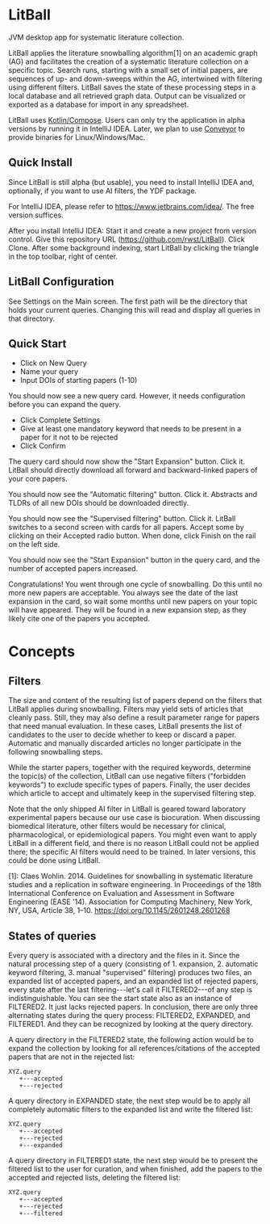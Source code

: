 # LitBall
JVM desktop app for systematic literature collection.

LitBall applies the literature snowballing algorithm[1] on an academic graph (AG) and facilitates the creation of a systematic literature collection on a specific topic. Search runs, starting with a small set of initial papers, are sequences of up- and down-sweeps within the AG, intertwined with filtering using different filters. LitBall saves the state of these processing steps in a local database and all retrieved graph data. Output can be visualized or exported as a database for import in any spreadsheet.

LitBall uses [Kotlin/Compose](https://www.jetbrains.com/lp/compose-mpp/). Users can only try the application in alpha versions by running it in IntelliJ IDEA. Later, we plan to use [Conveyor](https://www.hydraulic.software/index.html) to provide binaries for Linux/Windows/Mac.

## Quick Install
Since LitBall is still alpha (but usable), you need to install IntelliJ IDEA and, optionally, if you want to use AI filters, the YDF package.

For IntelliJ IDEA, please refer to https://www.jetbrains.com/idea/. The free version suffices.

After you install IntelliJ IDEA:
Start it and create a new project from version control.
Give this repository URL (https://github.com/rwst/LitBall).
Click Clone.
After some background indexing, start LitBall by clicking the triangle in the top toolbar, right of center.

## LitBall Configuration
See Settings on the Main screen. The first path will be the directory that holds your current queries. Changing this will read and display all queries in that directory.

## Quick Start
- Click on New Query
- Name your query
- Input DOIs of starting papers (1-10)

You should now see a new query card. However, it needs configuration before you can expand the query.
- Click Complete Settings
- Give at least one mandatory keyword that needs to be present in a paper for it not to be rejected
- Click Confirm

The query card should now show the "Start Expansion" button. Click it. LitBall should directly download all forward and backward-linked papers of your core papers.

You should now see the "Automatic filtering" button. Click it. Abstracts and TLDRs of all new DOIs should be downloaded directly.

You should now see the "Supervised filtering" button. Click it. LitBall switches to a second screen with cards for all papers. Accept some by clicking on their Accepted radio button. When done, click Finish on the rail on the left side.

You should now see the "Start Expansion" button in the query card, and the number of accepted papers increased.

Congratulations! You went through one cycle of snowballing. Do this until no more new papers are acceptable. You always see the date of the last expansion in the card, so wait some months until new papers on your topic will have appeared. They will be found in a new expansion step, as they likely cite one of the papers you accepted.

# Concepts
## Filters
The size and content of the resulting list of papers depend on the filters that LitBall applies during snowballing. Filters may yield sets of articles that cleanly pass. Still, they may also define a result parameter range for papers that need manual evaluation. In these cases, LitBall presents the list of candidates to the user to decide whether to keep or discard a paper. Automatic and manually discarded articles no longer participate in the following snowballing steps.

While the starter papers, together with the required keywords, determine the topic(s) of the collection, LitBall can use negative filters ("forbidden keywords") to exclude specific types of papers. Finally, the user decides which article to accept and ultimately keep in the supervised filtering step.

Note that the only shipped AI filter in LitBall is geared toward laboratory experimental papers because our use case is biocuration. When discussing biomedical literature, other filters would be necessary for clinical, pharmacological, or epidemiological papers. You might even want to apply LitBall in a different field, and there is no reason LitBall could not be applied there; the specific AI filters would need to be trained. In later versions, this could be done using LitBall.


[1]: Claes Wohlin. 2014. Guidelines for snowballing in systematic literature studies and a replication in software engineering. In Proceedings of the 18th International Conference on Evaluation and Assessment in Software Engineering (EASE '14). Association for Computing Machinery, New York, NY, USA, Article 38, 1–10. <https://doi.org/10.1145/2601248.2601268> 

## States of queries

Every query is associated with a directory and the files in it. Since the natural processing step of a query (consisting of 1. expansion, 2. automatic keyword filtering, 3. manual "supervised" filtering) produces two files, an expanded list of accepted papers, and an expanded list of rejected papers, every state after the last filtering---let's call it FILTERED2---of any step is indistinguishable. You can see the start state also as an instance of FILTERED2. It just lacks rejected papers. In conclusion, there are only three alternating states during the query process: FILTERED2, EXPANDED, and FILTERED1. And they can be recognized by looking at the query directory.

A query directory in the FILTERED2 state, the following action would be to expand the collection by looking for all references/citations of the accepted papers that are not in the rejected list:
```
XYZ.query
   +---accepted
   +---rejected
```
A query directory in EXPANDED state, the next step would be to apply all completely automatic filters to the expanded list and write the filtered list:
```
XYZ.query
   +---accepted
   +---rejected
   +---expanded
```
A query directory in FILTERED1 state, the next step would be to present the filtered list to the user for curation, and when finished, add the papers to the accepted and rejected lists, deleting the filtered list:
```
XYZ.query
   +---accepted
   +---rejected
   +---filtered
```
